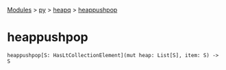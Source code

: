 [Modules](../../index.md) > [py](../index.md) > [heapq](./index.md) > [heappushpop]()

# heappushpop

```
heappushpop[S: HasLtCollectionElement](mut heap: List[S], item: S) -> S
```
